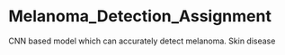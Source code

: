 # Melanoma_Detection_Assignment
CNN based model which can accurately detect melanoma. Skin disease 
